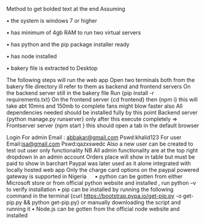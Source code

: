 Method to get bolded text at the end 
Assuming 

•	the system is windows 7 or higher

•	has minimum of 4gb RAM to run two virtual servers

•	has python and the pip package installer ready

•	has node installed 

•	bakery file is extracted to Desktop

The following steps will run the web app 
Open two terminals both from the bakery file directory ill refer to them as backend and frontend servers
On the backend server still in the bakery file Run {pip install -r requirements.txt}
On the frontend server {cd frontend} then {npm i} this will take abt 10mns and 150mb to complete fans might blow faster also 
All dependencies needed should be installed fully by this point 
Backend server {python manage.py runserver} only after this execute completely =>
Frontserver server {npm start } this should open a tab in the default browser

Login 
For admin 
	Email : abbakar@gmail.com
	Pswd:khalid123
For user 
	Email:isa@gmail.com
	Pswd:qazxswedc
Also a new user can be created to test out user only functionality 
NB
All admin functionality are at the top right dropdown in an admin account 
Orders place will show in table but must be paid to show in barchart
Paypal was later used as it alone integrated with locally hosted web app 
Only the charge card options on the paypal powered gateway is supported in Nigeria 
 
•	python can be gotten from either Microsoft store or from official python website and installed , run python –v  to verify installation 
•	pip can be installed by running the following command in the terminal {curl https://bootstrap.pypa.io/get-pip.py -o get-pip.py && python get-pip.py} or manually downloading the script and running it 
•	Node.js can be gotten from the official node website and installed 
